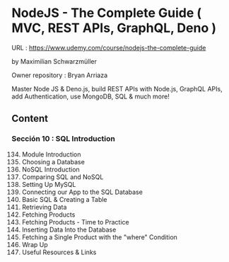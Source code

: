 # NodeJS - The Complete Guide ( MVC, REST APIs, GraphQL, Deno )

URL : https://www.udemy.com/course/nodejs-the-complete-guide

by Maximilian Schwarzmüller

Owner repository : Bryan Arriaza

Master Node JS & Deno.js, build REST APIs with Node.js, GraphQL APIs, add Authentication, use MongoDB, SQL & much more!

## Content

### Sección 10 : SQL Introduction

134. Module Introduction
135. Choosing a Database
136. NoSQL Introduction
137. Comparing SQL and NoSQL
138. Setting Up MySQL
139. Connecting our App to the SQL Database
140. Basic SQL & Creating a Table
141. Retrieving Data
142. Fetching Products
143. Fetching Products - Time to Practice
144. Inserting Data Into the Database
145. Fetching a Single Product with the "where" Condition
146. Wrap Up
147. Useful Resources & Links
